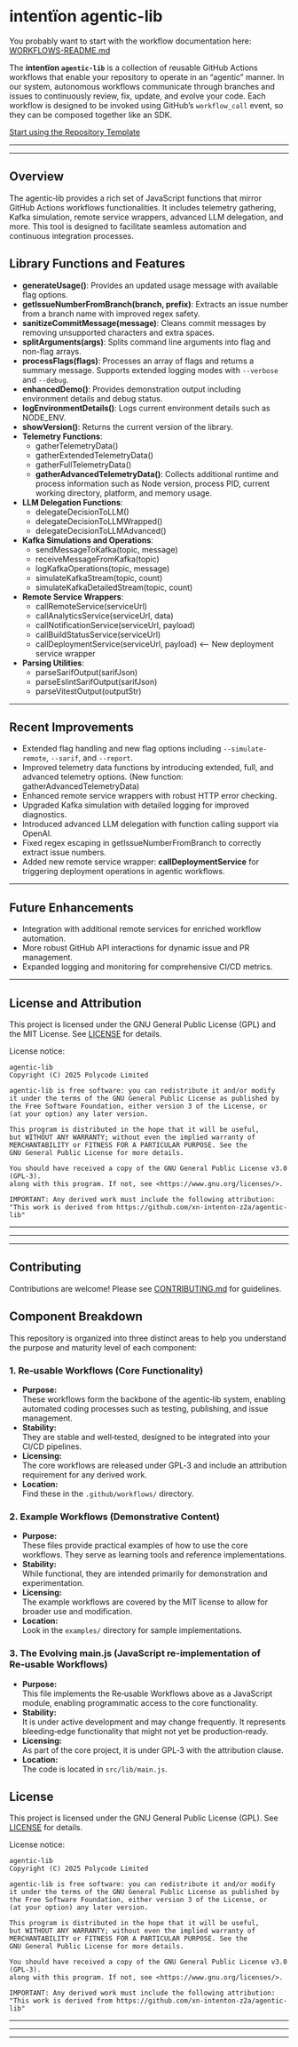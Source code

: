 # intentïon agentic-lib

You probably want to start with the workflow documentation here: [WORKFLOWS-README.md](WORKFLOWS-README.md)

The **intentïon `agentic-lib`** is a collection of reusable GitHub Actions workflows that enable your repository to operate in an “agentic” manner. In our system, autonomous workflows communicate through branches and issues to continuously review, fix, update, and evolve your code. Each workflow is designed to be invoked using GitHub’s `workflow_call` event, so they can be composed together like an SDK.

[Start using the Repository Template](https://github.com/xn-intenton-z2a/repository0)

---
---

## Overview

The agentic‑lib provides a rich set of JavaScript functions that mirror GitHub Actions workflows functionalities. It includes telemetry gathering, Kafka simulation, remote service wrappers, advanced LLM delegation, and more. This tool is designed to facilitate seamless automation and continuous integration processes.

## Library Functions and Features

- **generateUsage()**: Provides an updated usage message with available flag options.
- **getIssueNumberFromBranch(branch, prefix)**: Extracts an issue number from a branch name with improved regex safety.
- **sanitizeCommitMessage(message)**: Cleans commit messages by removing unsupported characters and extra spaces.
- **splitArguments(args)**: Splits command line arguments into flag and non-flag arrays.
- **processFlags(flags)**: Processes an array of flags and returns a summary message. Supports extended logging modes with `--verbose` and `--debug`.
- **enhancedDemo()**: Provides demonstration output including environment details and debug status.
- **logEnvironmentDetails()**: Logs current environment details such as NODE_ENV.
- **showVersion()**: Returns the current version of the library.
- **Telemetry Functions**:
  - gatherTelemetryData()
  - gatherExtendedTelemetryData()
  - gatherFullTelemetryData()
  - **gatherAdvancedTelemetryData()**: Collects additional runtime and process information such as Node version, process PID, current working directory, platform, and memory usage.
- **LLM Delegation Functions**:
  - delegateDecisionToLLM()
  - delegateDecisionToLLMWrapped()
  - delegateDecisionToLLMAdvanced()
- **Kafka Simulations and Operations**:
  - sendMessageToKafka(topic, message)
  - receiveMessageFromKafka(topic)
  - logKafkaOperations(topic, message)
  - simulateKafkaStream(topic, count)
  - simulateKafkaDetailedStream(topic, count)
- **Remote Service Wrappers**:
  - callRemoteService(serviceUrl)
  - callAnalyticsService(serviceUrl, data)
  - callNotificationService(serviceUrl, payload)
  - callBuildStatusService(serviceUrl)
  - callDeploymentService(serviceUrl, payload)  <-- New deployment service wrapper
- **Parsing Utilities**:
  - parseSarifOutput(sarifJson)
  - parseEslintSarifOutput(sarifJson)
  - parseVitestOutput(outputStr)

---

## Recent Improvements

- Extended flag handling and new flag options including `--simulate-remote`, `--sarif`, and `--report`.
- Improved telemetry data functions by introducing extended, full, and advanced telemetry options. (New function: gatherAdvancedTelemetryData)
- Enhanced remote service wrappers with robust HTTP error checking.
- Upgraded Kafka simulation with detailed logging for improved diagnostics.
- Introduced advanced LLM delegation with function calling support via OpenAI.
- Fixed regex escaping in getIssueNumberFromBranch to correctly extract issue numbers.
- Added new remote service wrapper: **callDeploymentService** for triggering deployment operations in agentic workflows.

---

## Future Enhancements

- Integration with additional remote services for enriched workflow automation.
- More robust GitHub API interactions for dynamic issue and PR management.
- Expanded logging and monitoring for comprehensive CI/CD metrics.

---

## License and Attribution

This project is licensed under the GNU General Public License (GPL) and the MIT License. See [LICENSE](LICENSE) for details.

License notice:
```
agentic-lib
Copyright (C) 2025 Polycode Limited

agentic-lib is free software: you can redistribute it and/or modify
it under the terms of the GNU General Public License as published by
the Free Software Foundation, either version 3 of the License, or
(at your option) any later version.

This program is distributed in the hope that it will be useful,
but WITHOUT ANY WARRANTY; without even the implied warranty of
MERCHANTABILITY or FITNESS FOR A PARTICULAR PURPOSE. See the
GNU General Public License for more details.

You should have received a copy of the GNU General Public License v3.0 (GPL‑3).
along with this program. If not, see <https://www.gnu.org/licenses/>.

IMPORTANT: Any derived work must include the following attribution:
"This work is derived from https://github.com/xn-intenton-z2a/agentic-lib"
```

---
---
---

## Contributing

Contributions are welcome! Please see [CONTRIBUTING.md](CONTRIBUTING.md) for guidelines.

## Component Breakdown

This repository is organized into three distinct areas to help you understand the purpose and maturity level of each component:

### 1. Re‑usable Workflows (Core Functionality)
- **Purpose:**  
  These workflows form the backbone of the agentic‑lib system, enabling automated coding processes such as testing, publishing, and issue management.
- **Stability:**  
  They are stable and well‑tested, designed to be integrated into your CI/CD pipelines.
- **Licensing:**  
  The core workflows are released under GPL‑3 and include an attribution requirement for any derived work.
- **Location:**  
  Find these in the `.github/workflows/` directory.

### 2. Example Workflows (Demonstrative Content)
- **Purpose:**  
  These files provide practical examples of how to use the core workflows. They serve as learning tools and reference implementations.
- **Stability:**  
  While functional, they are intended primarily for demonstration and experimentation.
- **Licensing:**  
  The example workflows are covered by the MIT license to allow for broader use and modification.
- **Location:**  
  Look in the `examples/` directory for sample implementations.

### 3. The Evolving main.js (JavaScript re-implementation of Re‑usable Workflows)
- **Purpose:**  
  This file implements the Re‑usable Workflows above as a JavaScript module, enabling programmatic access to the core functionality.
- **Stability:**  
  It is under active development and may change frequently. It represents bleeding‑edge functionality that might not yet be production‑ready.
- **Licensing:**  
  As part of the core project, it is under GPL‑3 with the attribution clause.
- **Location:**  
  The code is located in `src/lib/main.js`.

## License

This project is licensed under the GNU General Public License (GPL). See [LICENSE](LICENSE) for details.

License notice:
```
agentic-lib
Copyright (C) 2025 Polycode Limited

agentic-lib is free software: you can redistribute it and/or modify
it under the terms of the GNU General Public License as published by
the Free Software Foundation, either version 3 of the License, or
(at your option) any later version.

This program is distributed in the hope that it will be useful,
but WITHOUT ANY WARRANTY; without even the implied warranty of
MERCHANTABILITY or FITNESS FOR A PARTICULAR PURPOSE. See the
GNU General Public License for more details.

You should have received a copy of the GNU General Public License v3.0 (GPL‑3).
along with this program. If not, see <https://www.gnu.org/licenses/>.

IMPORTANT: Any derived work must include the following attribution:
"This work is derived from https://github.com/xn-intenton-z2a/agentic-lib"
```

---
---
---